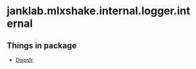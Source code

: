 # janklab.mlxshake.internal.logger.internal

## Things in package

* [Dispstr](../thing/+janklab/+mlxshake/+internal/+logger/+internal/Dispstr.html)

